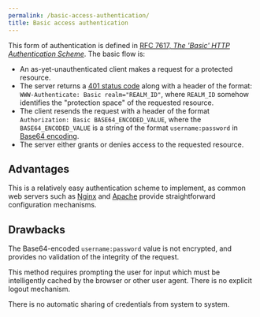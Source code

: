 ```yaml
---
permalink: /basic-access-authentication/
title: Basic access authentication
---
```

This form of authentication is defined in [RFC 7617, _The 'Basic' HTTP
Authentication Scheme_](http://tools.ietf.org/html/rfc7617). The basic flow
is:

- An as-yet-unauthenticated client makes a request for a protected resource.
- The server returns a [401 status
  code](http://tools.ietf.org/html/rfc2616#section-10.4.2) along with a
  header of the format: `WWW-Authenticate: Basic realm="REALM_ID"`, where
  `REALM_ID` somehow identifies the "protection space" of the requested
  resource.
- The client resends the request with a header of the format
  `Authorization: Basic BASE64_ENCODED_VALUE`, where the `BASE64_ENCODED_VALUE`
  is a string of the format `username:password` in [Base64
  encoding](https://en.wikipedia.org/wiki/Base64).
- The server either grants or denies access to the requested resource.

## Advantages

This is a relatively easy authentication scheme to implement, as common web
servers such as
[Nginx](http://nginx.org/en/docs/http/ngx_http_auth_basic_module.html) and
[Apache](https://httpd.apache.org/docs/2.2/mod/mod_auth_basic.html) provide
straightforward configuration mechanisms. 

## Drawbacks

The Base64-encoded `username:password` value is not encrypted, and provides no
validation of the integrity of the request.

This method requires prompting the user for input which must be intelligently
cached by the browser or other user agent. There is no explicit logout
mechanism.

There is no automatic sharing of credentials from system to system.
